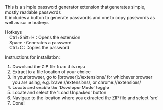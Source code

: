 This is a simple password generator extension that generates simple, mostly readable passwords\
It includes a button to generate passwords and one to copy passwords as well as some hotkeys

Hotkeys\
&emsp;Ctrl+Shift+H   :  Opens the extension\
&emsp;Space          :  Generates a password\
&emsp;Ctrl+C         :  Copies the password

Instructions for installation:
  1. Download the ZIP file from this repo
  2. Extract to a file location of your choice
  3. In your browser, go to [browser]://extensions/ for whichever browser you are using, e.g. brave://extensions/, or chrome://extensions/
  4. Locate and enable the 'Developer Mode' toggle
  5. Locate and select the 'Load Unpacked' button
  6. Navigate to the location where you extracted the ZIP file and select 'src'
  7. Done!
